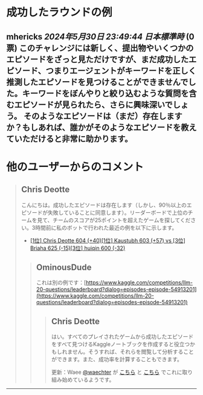 # 成功したラウンドの例

**mhericks** *2024年5月30日 23:49:44 日本標準時* (0 票)
このチャレンジには新しく、提出物やいくつかのエピソードをざっと見ただけですが、まだ成功したエピソード、つまりエージェントがキーワードを正しく推測したエピソードを見つけることができませんでした。キーワードをぼんやりと絞り込むような質問を含むエピソードが見られたら、さらに興味深いでしょう。
そのようなエピソードは（まだ）存在しますか？もしあれば、誰かがそのようなエピソードを教えていただけると非常に助かります。
---
# 他のユーザーからのコメント
> ## Chris Deotte
> 
> こんにちは。成功したエピソードは存在します（しかし、90％以上のエピソードが失敗していることに同意します）。リーダーボードで上位のチームを見て、チームのスコアが25ポイントを超えたゲームを探してください。3時間前に私のボットで行われた最近の例を以下に示します。
> 
> - [[1位] Chris Deotte 604 (+40)[1位] Kaustubh 603 (+57) vs [3位] Briaha 625 (-15)[3位] huiqin 600 (-32)](https://www.kaggle.com/competitions/llm-20-questions/leaderboard?dialog=episodes-episode-54912547)
> 
> 
> 
> > ## OminousDude
> > 
> > これは別の例です：[https://www.kaggle.com/competitions/llm-20-questions/leaderboard?dialog=episodes-episode-54913201](https://www.kaggle.com/competitions/llm-20-questions/leaderboard?dialog=episodes-episode-54913201)
> > 
> > 
> > > ## Chris Deotte
> > > 
> > > はい。すべてのプレイされたゲームから成功したエピソードをすべて見つけるKaggleノートブックを作成すると役立つかもしれません。そうすれば、それらを閲覧して分析することができます。また、成功率を計算することもできます。
> > > 
> > > 更新：Waee [@waechter](https://www.kaggle.com/waechter) が [こちら](https://www.kaggle.com/code/waechter/llm-20-questions-games-dataset) と [こちら](https://www.kaggle.com/code/waechter/llm-20-questions-leaderbord-analyze-best-agents) でこれに取り組み始めているようです。
> > > 
> > > 
> > > 
---

